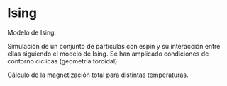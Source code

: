 # Ising
Modelo de Ising.

Simulación de un conjunto de particulas con espín y su interacción entre ellas siguiendo el modelo de Ising.
Se han amplicado condiciones de contorno cíclicas (geometría toroidal)

Cálculo de la magnetización total para distintas temperaturas.
